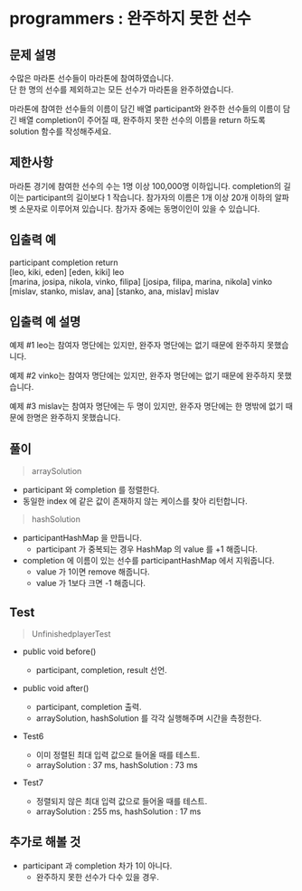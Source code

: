 # programmers : 완주하지 못한 선수

## 문제 설명
수많은 마라톤 선수들이 마라톤에 참여하였습니다.  
단 한 명의 선수를 제외하고는 모든 선수가 마라톤을 완주하였습니다.

마라톤에 참여한 선수들의 이름이 담긴 배열 participant와 완주한 선수들의 이름이 담긴 배열 completion이 주어질 때, 완주하지 못한 선수의 이름을 return 하도록 solution 함수를 작성해주세요.

## 제한사항
마라톤 경기에 참여한 선수의 수는 1명 이상 100,000명 이하입니다.
completion의 길이는 participant의 길이보다 1 작습니다.
참가자의 이름은 1개 이상 20개 이하의 알파벳 소문자로 이루어져 있습니다.
참가자 중에는 동명이인이 있을 수 있습니다.

## 입출력 예
participant	completion	return  
[leo, kiki, eden]	[eden, kiki]	leo  
[marina, josipa, nikola, vinko, filipa]	[josipa, filipa, marina, nikola]	vinko  
[mislav, stanko, mislav, ana]	[stanko, ana, mislav]	mislav  

## 입출력 예 설명
예제 #1
leo는 참여자 명단에는 있지만, 완주자 명단에는 없기 때문에 완주하지 못했습니다.

예제 #2
vinko는 참여자 명단에는 있지만, 완주자 명단에는 없기 때문에 완주하지 못했습니다.

예제 #3
mislav는 참여자 명단에는 두 명이 있지만, 완주자 명단에는 한 명밖에 없기 때문에 한명은 완주하지 못했습니다.

## 풀이
> arraySolution

- participant 와 completion 를 정렬한다.
- 동일한 index 에 같은 값이 존재하지 않는 케이스를 찾아 리턴합니다.
 
> hashSolution
- participantHashMap 을 만듭니다.
    - participant 가 중복되는 경우 HashMap 의 value 를 +1 해줍니다.
- completion 에 이름이 있는 선수를 participantHashMap 에서 지워줍니다.
    - value 가 1이면 remove 해줍니다.
    - value 가 1보다 크면 -1 해줍니다.
    
## Test    
> UnfinishedplayerTest

- public void before() 
    - participant, completion, result 선언.
    
- public void after()
    - participant, completion 출력.
    - arraySolution, hashSolution 를 각각 실행해주며 시간을 측정한다.

- Test6
    - 이미 정렬된 최대 입력 값으로 들어올 때를 테스트. 
    - arraySolution : 37 ms, hashSolution : 73 ms

- Test7
    - 정렬되지 않은 최대 입력 값으로 들어올 때를 테스트.
    - arraySolution : 255 ms, hashSolution : 17 ms

## 추가로 해볼 것
- participant 과 completion 차가 1이 아니다.
    - 완주하지 못한 선수가 다수 있을 경우.


